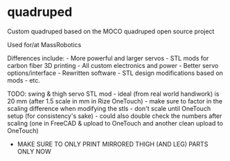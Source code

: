 # quadruped

Custom quadruped based on the MOCO quadruped open source project

Used for/at MassRobotics

Differences include:
    - More powerful and larger servos
    - STL mods for carbon fiber 3D printing
    - All custom electronics and power
    - Better servo options/interface
    - Rewritten software
    - STL design modifications based on mods
    - etc.

TODO: swing & thigh servo STL mod
      - ideal (from real world handiwork) is 20 mm (after 1.5 scale in mm in Rize OneTouch)
      - make sure to factor in the scaling difference when modifying the stls
      - don't scale until OneTouch setup (for consistency's sake)
	- could also double check the numbers after scaling (one in FreeCAD & upload to OneTouch 
          and another clean upload to OneTouch)
- MAKE SURE TO ONLY PRINT MIRRORED THIGH (AND LEG) PARTS ONLY NOW

